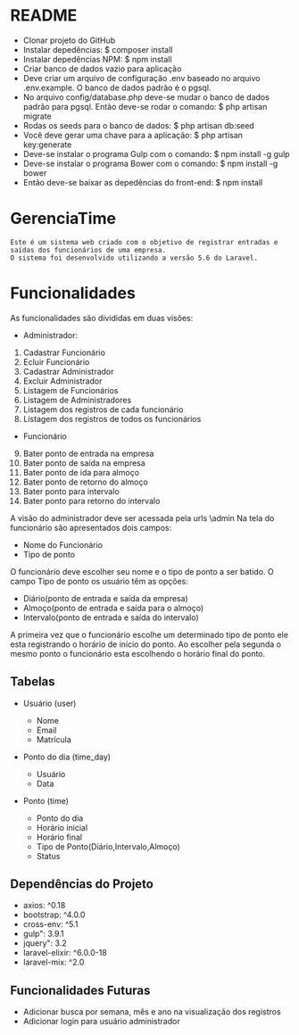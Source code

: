 # README
* Clonar projeto do GitHub
* Instalar depedências:
$ composer install
* Instalar depedências NPM:
$ npm install
* Criar banco de dados vazio para aplicação
* Deve criar um arquivo de configuração .env baseado no arquivo .env.example. O banco de dados padrão é o pgsql.
* No arquivo config/database.php deve-se mudar o banco de dados padrão para pgsql. Então deve-se rodar o comando: 
$ php artisan migrate
* Rodas os seeds para o banco de dados:
$ php artisan db:seed
* Você deve gerar uma chave para a aplicação: 
$ php artisan key:generate
* Deve-se instalar o programa Gulp com o comando:
$ npm install -g gulp  
* Deve-se instalar o programa Bower com o comando:
$ npm install -g bower  
* Então deve-se baixar as depedências do front-end:
$ npm install

# GerenciaTime
	Este é um sistema web criado com o objetivo de registrar entradas e saídas dos funcionários de uma empresa.
	O sistema foi desenvolvido utilizando a versão 5.6 do Laravel.
# Funcionalidades
As funcionalidades são divididas em duas visões:
* Administrador:
1. Cadastrar Funcionário
2. Ecluir Funcionário
3. Cadastrar Administrador
4. Excluir Administrador
5. Listagem de Funcionários
6. Listagem de Administradores
7. Listagem dos registros de cada funcionário
8. Listagem dos registros de todos os funcionários
* Funcionário
9. Bater ponto de entrada na empresa  
10. Bater ponto de saída na empresa 
11. Bater ponto de ida para almoço 
12. Bater ponto de retorno do almoço
13. Bater ponto para intervalo 
14. Bater ponto para retorno do intervalo

A visão do administrador deve ser acessada pela urls \admin
Na tela do funcionário são apresentados dois campos:
* Nome do Funcionário
* Tipo de ponto

O funcionário deve escolher seu nome e o tipo de ponto a ser batido. 
O campo Tipo de ponto os usuário têm as opções:
* Diário(ponto de entrada e saída da empresa)
* Almoço(ponto de entrada e saída para o almoço)
* Intervalo(ponto de entrada e saída do intervalo)

A primeira vez que o funcionário escolhe um determinado tipo de ponto ele esta registrando o horário de início do ponto. Ao escolher pela segunda o mesmo ponto o funcionário esta escolhendo o horário final do ponto.

## Tabelas

* Usuário (user)
	- Nome
	- Email
	- Matrícula

* Ponto do dia (time_day)
	- Usuário
	- Data

* Ponto (time)
	- Ponto do dia
	- Horário inicial
	- Horário final
	- Tipo de Ponto(Diário,Intervalo,Almoço)
	- Status

## Dependências do Projeto
* axios: ^0.18
* bootstrap: ^4.0.0
* cross-env: ^5.1
* gulp": 3.9.1
* jquery": 3.2
* laravel-elixir: ^6.0.0-18
* laravel-mix: ^2.0

## Funcionalidades Futuras
* Adicionar busca por semana, mês e ano na visualização dos registros
* Adicionar login para usuário administrador